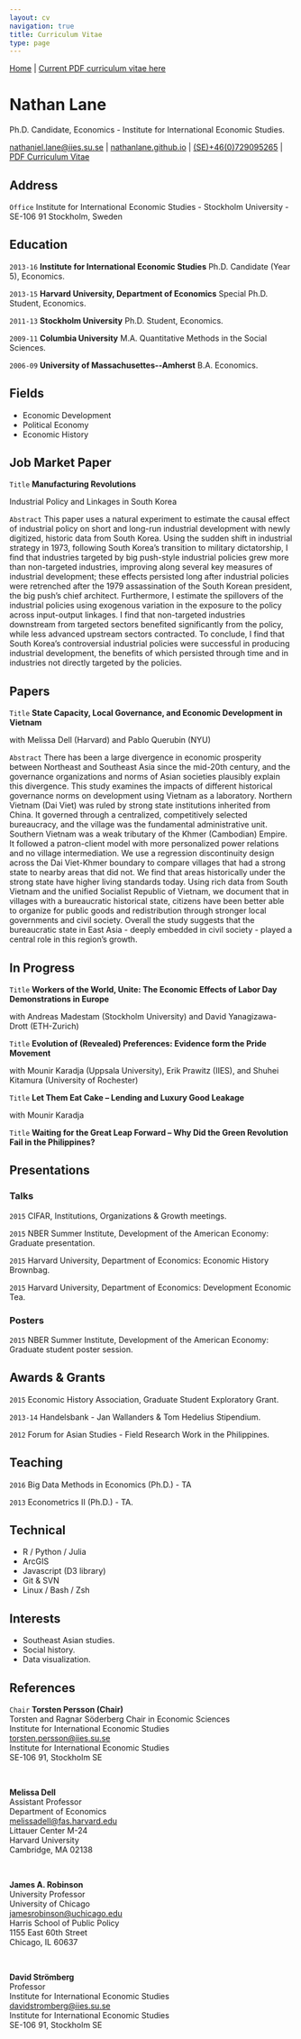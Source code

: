 ```yaml
---
layout: cv
navigation: true
title: Curriculum Vitae
type: page
---
```


<div class="ribbon left red">
  <a href="http://nathanlane.github.io" class="fa fa-github"> Home</a> |
  <a href="https://www.dropbox.com/s/y95hig4x3c3b0pn/NathanLane_IIES_20162017.pdf?dl=0" class="fa fa-save"> Current PDF curriculum vitae here</a>
</div>


# Nathan Lane
Ph.D. Candidate, Economics - Institute for International Economic Studies.


<i class="fa fa-envelope"></i> <a href="mailto:nathaniel.lane@iies.su.se">nathaniel.lane@iies.su.se</a>
 |
 <i class="fa fa-github"></i> <a href="http://nathanlane.github.com/">nathanlane.github.io</a>
 |
 <i class="fa fa-phone"></i> <a href="">(SE)+46(0)729095265</a>
 |
  <i class="fa fa-save"></i> <a href="https://www.dropbox.com/s/y95hig4x3c3b0pn/NathanLane_IIES_20162017.pdf?dl=0">PDF Curriculum Vitae</a>


## Address

`Office`
Institute for International Economic Studies - Stockholm University - SE-106 91 Stockholm, Sweden


## Education

`2013-16`
__Institute for International Economic Studies__ Ph.D. Candidate (Year 5), Economics.

`2013-15`
__Harvard University, Department of Economics__ Special Ph.D. Student, Economics.

`2011-13`
__Stockholm University__ Ph.D. Student, Economics.

`2009-11`
__Columbia University__ M.A. Quantitative Methods in the Social Sciences.

`2006-09`
__University of Massachusettes--Amherst__ B.A. Economics.


## Fields

* Economic Development
* Political Economy
* Economic History

## Job Market Paper

`Title` 
__Manufacturing Revolutions__

Industrial Policy and Linkages in South Korea

`Abstract` 
This paper uses a natural experiment to estimate the causal effect of industrial policy on short and long-run industrial development with newly digitized, historic data from South Korea. Using the sudden shift in industrial strategy in 1973, following South Korea’s transition to military dictatorship, I find that industries targeted by big push-style industrial policies grew more than non-targeted industries, improving along several key measures of industrial development; these effects persisted long after industrial policies were retrenched after the 1979 assassination of the South Korean president, the big push’s chief architect. Furthermore, I estimate the spillovers of the industrial policies using exogenous variation in the exposure to the policy across input-output linkages. I find that non-targeted industries downstream from targeted sectors benefited significantly from the policy, while less advanced upstream sectors contracted. To conclude, I find that South Korea’s controversial industrial policies were successful in producing industrial development, the benefits of which persisted through time and in industries not directly targeted by the policies.



## Papers

`Title` 
__State Capacity, Local Governance, and Economic Development in Vietnam__

with Melissa Dell (Harvard) and Pablo Querubin (NYU)

`Abstract` 
There has been a large divergence in economic prosperity between Northeast and Southeast Asia since the mid-20th century, and the governance organizations and norms of Asian societies plausibly explain this divergence. This study examines the impacts of different historical governance norms on development using Vietnam as a laboratory. Northern Vietnam (Dai Viet) was ruled by strong state institutions inherited from China. It governed through a centralized, competitively selected bureaucracy, and the village was the fundamental administrative unit. Southern Vietnam was a weak tributary of the Khmer (Cambodian) Empire. It followed a patron-client model with more personalized power relations and no village intermediation. We use a regression discontinuity design across the Dai Viet-Khmer boundary to compare villages that had a strong state to nearby areas that did not. We find that areas historically under the strong state have higher living standards today. Using rich data from South Vietnam and the unified Socialist Republic of Vietnam, we document that in villages with a bureaucratic historical state, citizens have been better able to organize for public goods and redistribution through stronger local governments and civil society. Overall the study suggests that the bureaucratic state in East Asia - deeply embedded in civil society - played a central role in this region’s growth.

## In Progress

`Title` 
__Workers of the World, Unite: The Economic Effects of Labor Day Demonstrations in Europe__

with Andreas Madestam (Stockholm University) and David Yanagizawa-Drott (ETH-Zurich)

`Title` 
__Evolution of (Revealed) Preferences: Evidence form the Pride Movement__

with Mounir Karadja (Uppsala University), Erik Prawitz (IIES), and Shuhei Kitamura (University of Rochester)

`Title` 
__Let Them Eat Cake – Lending and Luxury Good Leakage__ 

with Mounir Karadja

`Title` 
__Waiting for the Great Leap Forward – Why Did the Green Revolution Fail in the Philippines?__


## Presentations

### Talks

`2015`
CIFAR, Institutions, Organizations & Growth meetings.

`2015`
NBER Summer Institute, Development of the American Economy: Graduate presentation.

`2015`
Harvard University, Department of Economics: Economic History Brownbag.

`2015`
Harvard University, Department of Economics: Development Economic Tea.


### Posters

`2015`
NBER Summer Institute, Development of the American Economy: Graduate student poster session.


## Awards & Grants

`2015`
Economic History Association, Graduate Student Exploratory Grant.

`2013-14`
Handelsbank - Jan Wallanders & Tom Hedelius Stipendium.

`2012`
Forum for Asian Studies - Field Research Work in the Philippines.



## Teaching

`2016`
Big Data Methods in Economics (Ph.D.) - TA

`2013`
Econometrics II (Ph.D.) - TA.


## Technical

* R / Python / Julia
* ArcGIS
* Javascript (D3 library)
* Git & SVN
* Linux / Bash / Zsh


## Interests

* Southeast Asian studies.
* Social history.
* Data visualization.


## References

`Chair`
__Torsten Persson (Chair)__ <br>
Torsten and Ragnar Söderberg Chair in Economic Sciences<br>
Institute for International Economic Studies <br>
<i class="fa fa-envelope"></i> <a href="mailto:torsten.persson@iies.su.se">torsten.persson@iies.su.se</a> <br>
Institute for International Economic Studies<br>
SE-106 91, Stockholm SE <br>

<br>

__Melissa Dell__<br>
Assistant Professor <br>
Department of Economics <br>
<i class="fa fa-envelope"></i> <a href="mailto:melissadell@fas.harvard.edu">melissadell@fas.harvard.edu</a><br>
Littauer Center M-24 <br>
Harvard University<br>
Cambridge, MA 02138

<br>

__James A. Robinson__<br>
University Professor <br>
University of Chicago <br>
<i class="fa fa-envelope"></i> <a href="mailto:jamesrobinson@uchicago.edu">jamesrobinson@uchicago.edu</a><br>
Harris School of Public Policy <br>
1155 East 60th Street <br>
Chicago, IL 60637 <br>

<br>

__David Strömberg__ <br>
Professor<br>
Institute for International Economic Studies <br>
<i class="fa fa-envelope"></i> <a href="mailto:davidstromberg@iies.su.se">davidstromberg@iies.su.se</a> <br>
Institute for International Economic Studies<br>
SE-106 91, Stockholm SE <br>


<!-- ### Footer

Last updated: May 2013 -->

